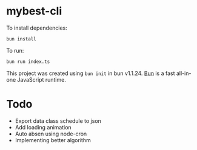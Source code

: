 # mybest-cli

To install dependencies:

```bash
bun install
```

To run:

```bash
bun run index.ts
```

This project was created using `bun init` in bun v1.1.24. [Bun](https://bun.sh) is a fast all-in-one JavaScript runtime.

# Todo

- Export data class schedule to json
- Add loading animation
- Auto absen using node-cron
- Implementing better algorithm
